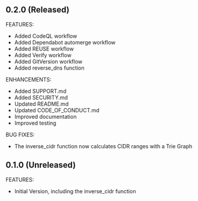 <!--
Copyright (c) LederWorks
SPDX-FileCopyrightText: The terraform-provider-iactools Authors
SPDX-License-Identifier: MPL-2.0
-->

## 0.2.0 (Released)

FEATURES:
- Added CodeQL workflow
- Added Dependabot automerge workflow
- Added REUSE workflow
- Added Verify workflow
- Added GitVersion workflow
- Added reverse_dns function

ENHANCEMENTS:
- Added SUPPORT.md
- Added SECURITY.md
- Updated README.md
- Updated CODE_OF_CONDUCT.md
- Improved documentation
- Improved testing

BUG FIXES:
- The inverse_cidr function now calculates CIDR ranges with a Trie Graph

## 0.1.0 (Unreleased)

FEATURES:
- Initial Version, including the inverse_cidr function